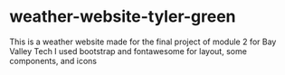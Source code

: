 # weather-website-tyler-green
This is a weather website made for the final project of module 2 for Bay Valley Tech
I used bootstrap and fontawesome for layout, some components, and icons
